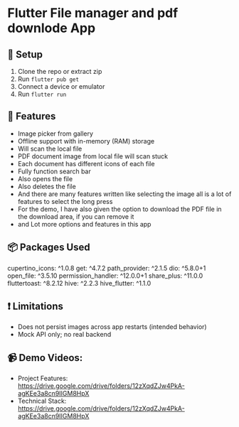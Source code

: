 # Flutter File manager and pdf downlode App

## 🔧 Setup
1. Clone the repo or extract zip
2. Run `flutter pub get`
3. Connect a device or emulator
4. Run `flutter run`

## 🚀 Features
- Image picker from gallery
- Offline support with in-memory (RAM) storage
- Will scan the local file
- PDF document image from local file will scan stuck
- Each document has different icons of each file
- Fully function search bar
- Also opens the file
- Also deletes the file
- And there are many features written like selecting the image all is a lot of features to select the long press
- For the demo, I have also given the option to download the PDF file in the download area, if you can remove it
- and Lot more options and features in this app

## 📦 Packages Used
  cupertino_icons: ^1.0.8
  get: ^4.7.2
  path_provider: ^2.1.5
  dio: ^5.8.0+1
  open_file: ^3.5.10
  permission_handler: ^12.0.0+1
  share_plus: ^11.0.0
  fluttertoast: ^8.2.12
  hive: ^2.2.3
  hive_flutter: ^1.1.0

## ❗ Limitations
- Does not persist images across app restarts (intended behavior)
- Mock API only; no real backend

## 📹 Demo Videos:
- Project Features: https://drive.google.com/drive/folders/12zXqdZJw4PkA-agKEe3a8cn9IIGM8HpX
- Technical Stack: https://drive.google.com/drive/folders/12zXqdZJw4PkA-agKEe3a8cn9IIGM8HpX

